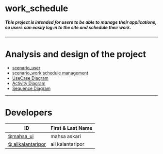 # work_schedule
##### This project is intended for users to be able to manage their applications, so users can easily log in to the site and schedule their work. 
---
# Analysis and design of the project
* [scenario_user][1]
* [scenario_work schedule management ][2]
* [UseCase Diagram][1]
* [Activity Diagram][2]
* [ Sequence Diagram][3]
---
# Developers
| ID | First & Last Name |
|----|-------------------|
|   [@mahsa_ui][1] | mahsa askari      |
|  [@ alikalantaripor][2] | ali  kalantaripor      |

  [1]: https://github.com/mahsa-ui
  [2]: https://github.com/alikalantaripor


  [1]: https://github.com/alikalantaripor/work_schedule/blob/master/Senario/scenario.md
  [2]: https://github.com/alikalantaripor/work_schedule/blob/master/documentiation/Activity1.md
  [3]:https://github.com/alikalantaripor/work_schedule/blob/master/documentiation/sequence.md


  [1]: https://github.com/alikalantaripor/work_schedule/blob/master/Senario/scenario.md
  [2]: https://github.com/alikalantaripor/work_schedule/blob/master/Senario/scenario.md
